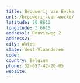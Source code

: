 ```yaml
---
title: Brouwerij Van Eecke
url: /brouwerij-van-eecke/
latitude: 50.8612
longitude: 2.6615
address1: Douvieweg 2
address2: 
city: Watou
state: West-Vlaanderen
code: 
country: Belgium
phone: 32-057-42-20-05
website: 
---
```


